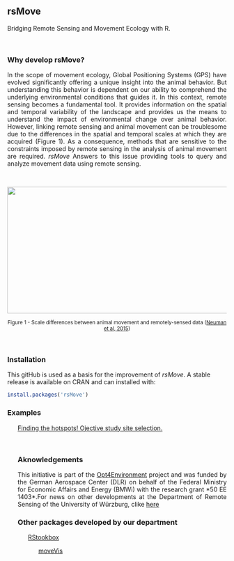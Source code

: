 ## rsMove
Bridging Remote Sensing and Movement Ecology with R.

<br>

### Why develop rsMove?

<p align="justify">
In the scope of movement ecology, Global Positioning Systems (GPS) have evolved significantly offering a unique insight into the animal behavior. But understanding this behavior is dependent on our ability to comprehend the underlying environmental conditions that guides it. In this context, remote sensing becomes a fundamental tool. It provides information on the spatial and temporal variability of the landscape and provides us the means to understand the impact of environmental change over animal behavior. However, linking remote sensing and animal movement can be troublesome due to the differences in the spatial and temporal scales at which they are acquired (Figure 1). As a consequence, methods that are sensitive to the constraints imposed by remote sensing in the analysis of animal movement are required. <i>rsMove</i> Answers to this issue providing tools to query and analyze movement data using remote sensing.
</p>

<br>

<p align="center">
  <img width="566" height="291" src="http://media.springernature.com/full/springer-static/image/art%3A10.1186%2Fs40462-015-0036-7/MediaObjects/40462_2015_36_Fig1_HTML.gif">
</p>

<p align="center">
<sub>Figure 1 - Scale differences between animal movement and remotely-sensed data (<a href="https://movementecologyjournal.biomedcentral.com/articles/10.1186/s40462-015-0036-7">Neuman et al, 2015</a>)</sub>
</p>

<br>

### Installation
This gitHub is used as a basis for the improvement of *rsMove*. A stable release is available on CRAN and can installed with:

```R
install.packages('rsMove')
```
### Examples
<p align="justify">
<ul type="disc"> <a href="https://github.com/RRemelgado/README_data/blob/master/rsMove/example_1.md">Finding the hotspots! Ojective study site selection.</a>
</p>

<br>

### Aknowledgements
<p align="justify">
This initiative is part of the <a href="http://www.fernerkundung.geographie.uni-wuerzburg.de/en/lehrstuehle_und_arbeitsgruppen/department_of_remote_sensing/research/projects/current_projects/opt4environment//">Opt4Environment</a> project and was funded by the German Aerospace Center (DLR) on behalf of the Federal Ministry for Economic Affairs and Energy (BMWi) with the research grant *50 EE 1403*.For news on other developments at the Department of Remote Sensing of the University of Würzburg, clike <a href="http://remote-sensing.eu/">here</a>
</p>

### Other packages developed by our department
<p align="justify">
<ul type="disc"> <a href="http://bleutner.github.io/RStoolbox/">RStookbox</a>
<ul type="disc"> <a href="https://github.com/cran/moveVis/">moveVis</a>
</p>
